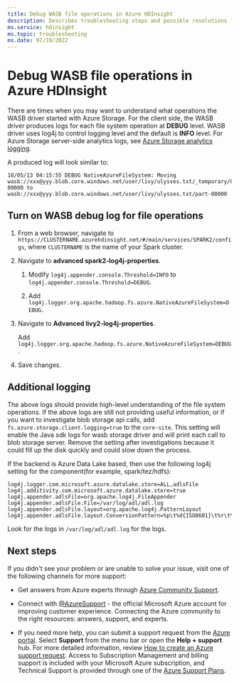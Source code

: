 ```yaml
---
title: Debug WASB file operations in Azure HDInsight
description: Describes troubleshooting steps and possible resolutions for issues when interacting with Azure HDInsight clusters.
ms.service: hdinsight
ms.topic: troubleshooting
ms.date: 07/19/2022
---
```


# Debug WASB file operations in Azure HDInsight

There are times when you may want to understand what operations the WASB driver started with Azure Storage. For the client side, the WASB driver produces logs for each file system operation at **DEBUG** level. WASB driver uses log4j to control logging level and the default is **INFO** level. For Azure Storage server-side analytics logs, see [Azure Storage analytics logging](../../storage/common/storage-analytics-logging.md).

A produced log will look similar to:

```log
18/05/13 04:15:55 DEBUG NativeAzureFileSystem: Moving wasb://xxx@yyy.blob.core.windows.net/user/livy/ulysses.txt/_temporary/0/_temporary/attempt_20180513041552_0000_m_000000_0/part-00000 to wasb://xxx@yyy.blob.core.windows.net/user/livy/ulysses.txt/part-00000
```

## Turn on WASB debug log for file operations

1. From a web browser, navigate to `https://CLUSTERNAME.azurehdinsight.net/#/main/services/SPARK2/configs`, where `CLUSTERNAME` is the name of your Spark cluster.

1. Navigate to **advanced spark2-log4j-properties**.

    1. Modify `log4j.appender.console.Threshold=INFO` to `log4j.appender.console.Threshold=DEBUG`.

    1. Add `log4j.logger.org.apache.hadoop.fs.azure.NativeAzureFileSystem=DEBUG`.

1. Navigate to **Advanced livy2-log4j-properties**.

    Add `log4j.logger.org.apache.hadoop.fs.azure.NativeAzureFileSystem=DEBUG`.

1. Save changes.

## Additional logging

The above logs should provide high-level understanding of the file system operations. If the above logs are still not providing useful information, or if you want to investigate blob storage api calls, add `fs.azure.storage.client.logging=true` to the `core-site`. This setting will enable the Java sdk logs for wasb storage driver and will print each call to blob storage server. Remove the setting after investigations because it could fill up the disk quickly and could slow down the process.

If the backend is Azure Data Lake based, then use the following log4j setting for the component(for example, spark/tez/hdfs):

```
log4j.logger.com.microsoft.azure.datalake.store=ALL,adlsFile
log4j.additivity.com.microsoft.azure.datalake.store=true
log4j.appender.adlsFile=org.apache.log4j.FileAppender
log4j.appender.adlsFile.File=/var/log/adl/adl.log
log4j.appender.adlsFile.layout=org.apache.log4j.PatternLayout
log4j.appender.adlsFile.layout.ConversionPattern=%p\t%d{ISO8601}\t%r\t%c\t[%t]\t%m%n
```

Look for the logs in `/var/log/adl/adl.log` for the logs.

## Next steps

If you didn't see your problem or are unable to solve your issue, visit one of the following channels for more support:

* Get answers from Azure experts through [Azure Community Support](https://azure.microsoft.com/support/community/).

* Connect with [@AzureSupport](https://twitter.com/azuresupport) - the official Microsoft Azure account for improving customer experience. Connecting the Azure community to the right resources: answers, support, and experts.

* If you need more help, you can submit a support request from the [Azure portal](https://portal.azure.com/?#blade/Microsoft_Azure_Support/HelpAndSupportBlade/). Select **Support** from the menu bar or open the **Help + support** hub. For more detailed information, review [How to create an Azure support request](../../azure-portal/supportability/how-to-create-azure-support-request.md). Access to Subscription Management and billing support is included with your Microsoft Azure subscription, and Technical Support is provided through one of the [Azure Support Plans](https://azure.microsoft.com/support/plans/).
